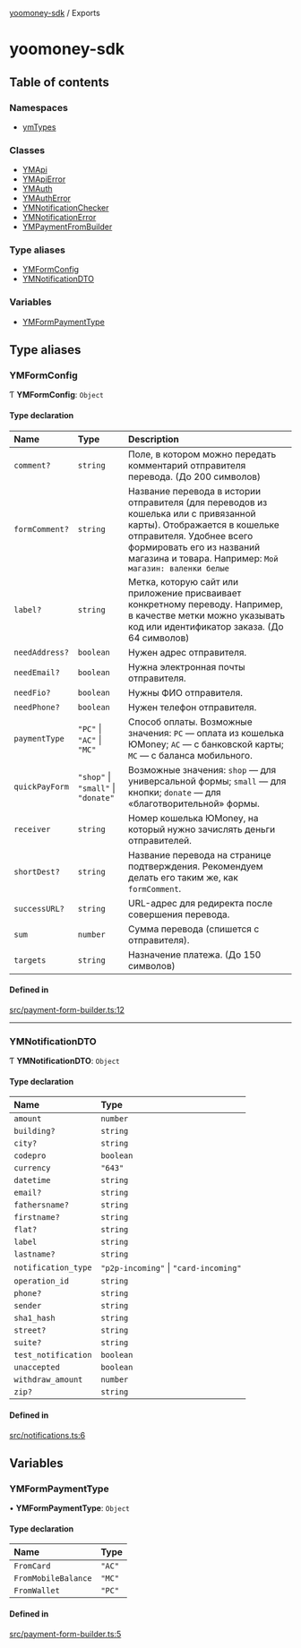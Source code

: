 [yoomoney-sdk](README.md) / Exports

# yoomoney-sdk

## Table of contents

### Namespaces

- [ymTypes](modules/ymTypes.md)

### Classes

- [YMApi](classes/YMApi.md)
- [YMApiError](classes/YMApiError.md)
- [YMAuth](classes/YMAuth.md)
- [YMAuthError](classes/YMAuthError.md)
- [YMNotificationChecker](classes/YMNotificationChecker.md)
- [YMNotificationError](classes/YMNotificationError.md)
- [YMPaymentFromBuilder](classes/YMPaymentFromBuilder.md)

### Type aliases

- [YMFormConfig](modules.md#ymformconfig)
- [YMNotificationDTO](modules.md#ymnotificationdto)

### Variables

- [YMFormPaymentType](modules.md#ymformpaymenttype)

## Type aliases

### YMFormConfig

Ƭ **YMFormConfig**: `Object`

#### Type declaration

| Name | Type | Description |
| :------ | :------ | :------ |
| `comment?` | `string` | Поле, в котором можно передать комментарий отправителя перевода. (До 200 символов) |
| `formComment?` | `string` | Название перевода в истории отправителя (для переводов из кошелька или с привязанной карты). Отображается в кошельке отправителя.  Удобнее всего формировать его из названий магазина и товара. Например: `Мой магазин: валенки белые` |
| `label?` | `string` | Метка, которую сайт или приложение присваивает конкретному переводу. Например, в качестве метки можно указывать код или идентификатор заказа. (До 64 символов) |
| `needAddress?` | `boolean` | Нужен адрес отправителя. |
| `needEmail?` | `boolean` | Нужна электронная почты отправителя. |
| `needFio?` | `boolean` | Нужны ФИО отправителя. |
| `needPhone?` | `boolean` | Нужен телефон отправителя. |
| `paymentType` | ``"PC"`` \| ``"AC"`` \| ``"MC"`` | Способ оплаты. Возможные значения:  `PC` — оплата из кошелька ЮMoney;  `AC` — с банковской карты;  `MC` — с баланса мобильного. |
| `quickPayForm` | ``"shop"`` \| ``"small"`` \| ``"donate"`` | Возможные значения:  `shop` — для универсальной формы;  `small` — для кнопки;  `donate` — для «благотворительной» формы. |
| `receiver` | `string` | Номер кошелька ЮMoney, на который нужно зачислять деньги отправителей. |
| `shortDest?` | `string` | Название перевода на странице подтверждения. Рекомендуем делать его таким же, как `formComment`. |
| `successURL?` | `string` | URL-адрес для редиректа после совершения перевода. |
| `sum` | `number` | Сумма перевода (спишется с отправителя). |
| `targets` | `string` | Назначение платежа. (До 150 символов) |

#### Defined in

[src/payment-form-builder.ts:12](https://github.com/AlexXanderGrib/yoomoney-sdk/blob/8dc6f0c/src/payment-form-builder.ts#L12)

___

### YMNotificationDTO

Ƭ **YMNotificationDTO**: `Object`

#### Type declaration

| Name | Type |
| :------ | :------ |
| `amount` | `number` |
| `building?` | `string` |
| `city?` | `string` |
| `codepro` | `boolean` |
| `currency` | ``"643"`` |
| `datetime` | `string` |
| `email?` | `string` |
| `fathersname?` | `string` |
| `firstname?` | `string` |
| `flat?` | `string` |
| `label` | `string` |
| `lastname?` | `string` |
| `notification_type` | ``"p2p-incoming"`` \| ``"card-incoming"`` |
| `operation_id` | `string` |
| `phone?` | `string` |
| `sender` | `string` |
| `sha1_hash` | `string` |
| `street?` | `string` |
| `suite?` | `string` |
| `test_notification` | `boolean` |
| `unaccepted` | `boolean` |
| `withdraw_amount` | `number` |
| `zip?` | `string` |

#### Defined in

[src/notifications.ts:6](https://github.com/AlexXanderGrib/yoomoney-sdk/blob/8dc6f0c/src/notifications.ts#L6)

## Variables

### YMFormPaymentType

• **YMFormPaymentType**: `Object`

#### Type declaration

| Name | Type |
| :------ | :------ |
| `FromCard` | ``"AC"`` |
| `FromMobileBalance` | ``"MC"`` |
| `FromWallet` | ``"PC"`` |

#### Defined in

[src/payment-form-builder.ts:5](https://github.com/AlexXanderGrib/yoomoney-sdk/blob/8dc6f0c/src/payment-form-builder.ts#L5)
